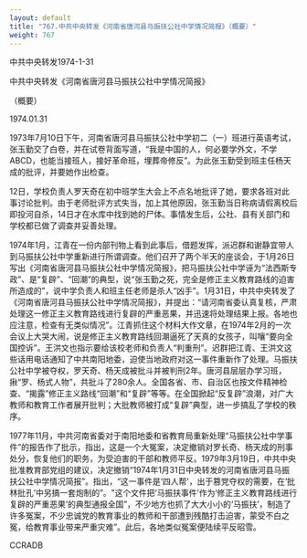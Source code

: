 ```yaml
---
layout: default
title: "767.中共中央转发《河南省唐河县马振扶公社中学情况简报》（概要）"
weight: 767
---
```


中共中央转发1974-1-31

中共中央转发《河南省唐河县马振扶公社中学情况简报》

（概要）

1974.01.31

1973年7月10日下午，河南省唐河县马振扶公社中学初二（一）班进行英语考试，张玉勤交了白卷，并在试卷背面写道，“我是中国的人，何必要学外文，不学ABCD，也能当接班人，接好革命班，埋葬帝修反”。为此张玉勤受到班主任杨天成的批评，并要她作出检查。

12日，学校负责人罗天奇在初中班学生大会上不点名地批评了她，要求各班对此事讨论批判。由于老师批评方式失当，加上其他原因，张玉勤当日称病请假离校后即投河自杀，14日才在水库中找到她的尸体。事情发生后，公社、县有关部门和学校都已做了调查并妥善处理。

1974年1月，江青在一份内部刊物上看到此事后，借题发挥，派迟群和谢静宜带人到马振扶公社中学重新进行所谓调查。他们召开了两个半天的座谈会，于1月26日写出《河南省唐河县马振扶公社中学情况简报》，把马振扶公社中学诬为“法西斯专政”、是“复辟”、“回潮”的典型，说“张玉勤之死，完全是修正主义教育路线的迫害所造成的”，说中学负责人和班主任老师是杀人“凶手”。1月31日，中共中央转发了《河南省唐河县马振扶公社中学情况简报》，并提出：“请河南省委认真复核，严肃处理这一修正主义教育路线进行复辟的严重恶果，并迅速将处理结果上报。各地也应注意，检查有无类似情况”。江青抓住这个材料大作文章，在1974年2月的一次会议上大哭大闹，说是修正主义教育路线回潮逼死了天真的女孩子，叫嚷“要向全国控诉”。王洪文也指示要给该校老师和负责人“判重刑”。迟群把江青、王洪文这些话用电话通知了中共南阳地委，迫使当地政府对这一事件重新作了处理。马振扶公社中学被夺权，罗天奇、杨天成被批斗并被判刑2年。唐河县层层办学习班，揪“罗、杨式人物”，共批斗了280余人。全国各省、市、自治区也按文件精神检查、“揭露”修正主义路线“回潮”和“复辟”等等。在全国掀起“反复辟”浪潮，对广大教师和教育工作者展开批判；大批教师被打成“复辟”典型，进一步搞乱了学校的秩序。

1977年11月，中共河南省委对于南阳地委和省教育局重新处理“马振扶公社中学事件”的报告作了批示，指出，这是一个大冤案，决定撤销对罗长奇、杨天成的刑事处分，恢复他们的职务，为受迫害的干部和教师平反。1979年3月19日，中共中央批准教育部党组的建议，决定撤销“1974年1月31日中央转发的河南省唐河县马振扶公社中学情况简报”。指出，“这一事件是‘四人帮\'，出于篡党夺权的需要，在‘批林批孔’中另搞一套炮制的”。"这个文件把‘马振扶事件’作为‘修正主义教育路线进行复辟的严重恶果’的典型通报全国”，不少地方也抓了大大小小的‘马振扶’，制造了许多冤案，不少忠诚党的教育事业的教师和干部遭到残酷打击迫害，蒙受不白之冤，给教育事业带来严重灾难”。此后，各地类似冤案便陆续平反昭雪。

CCRADB

